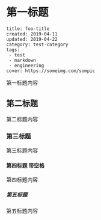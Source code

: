 # 第一标题

```metadata
title: foo-title
created: 2019-04-11
updated: 2019-04-22
category: test-category
tags:
 - test
 - markdown
 - engineering
cover: https://someimg.com/sompic
```



第一标题内容

## 第二标题

第二标题内容


### 第三标题

第三标题内容

#### 第四标题 带空格

第四标题内容

##### 第五标题

第五标题内容
